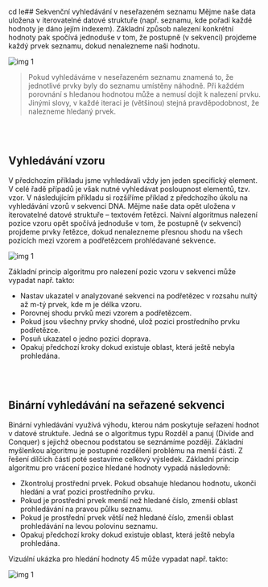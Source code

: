 cd le##	Sekvenční vyhledávání v neseřazeném seznamu
Mějme naše data uložena v iterovatelné datové struktuře (např. seznamu, kde pořadí každé hodnoty je dáno jejím indexem). Základní způsob nalezení konkrétní hodnoty pak spočívá jednoduše v tom, že postupně (v sekvenci) projdeme každý prvek seznamu, dokud nenalezneme naši hodnotu. 

![img 1](img/sequential.png)

>Pokud vyhledáváme v neseřazeném seznamu znamená to, že jednotlivé prvky byly do seznamu umístěny náhodně. Při každém porovnání s hledanou hodnotou může a nemusí dojít k nalezení prvku. Jinými slovy, v každé iteraci je (většinou) stejná pravděpodobnost, že nalezneme hledaný prvek.

<br />
<br />

##	Vyhledávání vzoru
V předchozím příkladu jsme vyhledávali vždy jen jeden specifický element. V celé řadě případů je však nutné vyhledávat posloupnost elementů, tzv. vzor. V následujícím příkladu si rozšíříme příklad z předchozího úkolu na vyhledávání vzorů v sekvenci DNA.
Mějme naše data opět uložena v iterovatelné datové struktuře – textovém řetězci. Naivní algoritmus nalezení pozice vzoru opět spočívá jednoduše v tom, že postupně (v sekvenci) projdeme prvky řetězce, dokud nenalezneme přesnou shodu na všech pozicích mezi vzorem a podřetězcem prohlédavané sekvence.

![img 1](img/pattern.png)

Základní princip algoritmu pro nalezení pozic vzoru v sekvenci může vypadat např. takto:

* Nastav ukazatel v analyzované sekvenci na podřetězec v rozsahu nultý až m-tý prvek, kde m je délka vzoru.
* Porovnej shodu prvků mezi vzorem a podřetězcem.
* Pokud jsou všechny prvky shodné, ulož pozici prostředního prvku podřetězce.
* Posuň ukazatel o jedno pozici doprava.
* Opakuj předchozí kroky dokud existuje oblast, která ještě nebyla prohledána. 

<br />
<br />

##	Binární vyhledávání na seřazené sekvenci
Binární vyhledávání využívá výhodu, kterou nám poskytuje seřazení hodnot v datové struktuře. Jedná se o algoritmus typu Rozděl a panuj (Divide and Conquer) s jejichž obecnou podstatou se seznámíme později. Základní myšlenkou algoritmu je postupné rozdělení problému na menší  části. Z řešení dílčích částí poté sestavíme celkový výsledek. Základní princip algoritmu pro vrácení pozice hledané hodnoty vypadá následovně:

* Zkontroluj prostřední prvek. Pokud obsahuje hledanou hodnotu, ukonči hledání a vrať pozici prostředního prvku.
* Pokud je prostřední prvek menší než hledané číslo, zmenši oblast prohledávání na pravou půlku seznamu.
* Pokud je prostřední prvek větší než hledané číslo, zmenši oblast prohledávání na levou polovinu seznamu.
* Opakuj předchozí kroky dokud existuje oblast, která ještě nebyla prohledána. 

Vizuální ukázka pro hledání hodnoty 45 může vypadat např. takto:

![img 1](img/binary.png)

